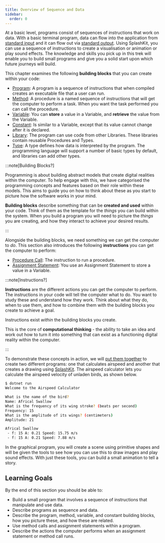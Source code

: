 ```yaml
---
title: Overview of Sequence and Data
sidebar:
  order: 0
---
```


At a basic level, programs consist of sequences of instructions that work on data. With a basic terminal program, data can flow into the application from [standard input](../../../part-0-getting-started/2-computer-use/1-concepts/7-streams) and it can flow out via [standard output](../../../part-0-getting-started/2-computer-use/1-concepts/7-streams). Using SplashKit, you can use a sequence of instructions to create a visualisation or animation or play sound effects. The knowledge and skills you pick up in this trek will enable you to build small programs and give you a solid start upon which future journeys will build.

This chapter examines the following **building blocks** that you can create within your code:

- [Program](../1-concepts#program): A program is a sequence of instructions that when compiled creates an executable file that a user can run.
- [Method](../1-concepts#procedure): A procedure is a named sequence of instructions that will get the computer to perform a task. When you want the task performed you can call the procedure.
- [Variable](../1-concepts#variable): You can **store** a value in a Variable, and **retrieve** the value from the Variable.
- [Constant](../1-concepts#constant): Is similar to a Variable, except that its value cannot change after it is declared.
- [Library](../1-concepts#library): The program can use code from other Libraries. These libraries contain reusable Procedures and Types.
- [Type](../1-concepts#type): A type defines how data is interpreted by the program. The programming language will support a number of basic types by default, and libraries can add other types.

:::note[Building Blocks?]

Programming is about building abstract models that create digital realities within the computer. To help engage with this, we have categorised the programming concepts and features based on their role within these models. This aims to guide you on how to think about these as you start to picture how the software works in your mind.

**Building blocks** describe something that can be **created and used** within your code. Think of them as the template for the *things* you can build within the system. When you build a program you will need to picture the *things* you are creating, and how they interact to achieve your desired results.

:::

Alongside the building blocks, we need something we can get the computer to *do*.
This section also introduces the following **instructions** you can get the computer to perform:

- [Procedure Call](../1-concepts#procedure-call): The instruction to run a procedure.
- [Assignment Statement](../1-concepts#assignment-statement): You use an Assignment Statement to store a value in a Variable.

:::note[Instructions?]

**Instructions** are the different actions you can get the computer to perform. The instructions in your code will tell the computer what to do. You want to study these and understand how they work. Think about what they do, when to use them, and how to combine them with the building blocks you create to achieve a goal.

Instructions exist *within* the building blocks you create.

This is the core of **computational thinking** - the ability to take an idea and work out how to turn it into something that can exist as a functioning digital reality within the computer.

:::

To demonstrate these concepts in action, we will [put them together](./3-put-together.md) to create two different programs: one that calculates airspeed and another that creates a drawing using [SplashKit](https://splashkit.io). The airspeed calculator lets you calculate the airspeed velocity of unladen birds, as shown below.

```sh
$ dotnet run
Welcome to the Airspeed Calculator

What is the name of the bird?
Name: Africal Swallow
What is the frequency of its wing stroke? (beats per second)
Frequency: 15
What is the amplitude of its wings? (centimeters)
Amplitude: 21

Africal Swallow
 - f: 15 A: 0.21 Speed: 15.75 m/s
 - f: 15 A: 0.21 Speed: 7.88 m/s
```

In the graphical program, you will create a scene using primitive shapes and will be given the tools to see how you can use this to draw images and play sound effects. With just these tools, you can build a small animation to tell a story.

## Learning Goals

By the end of this section you should be able to:

- Build a small program that involves a sequence of instructions that manipulate and use data.
- Describe programs as sequence and data.
- Describe the program, method, variable, and constant building blocks, how you picture these, and how these are related.
- Use method calls and assignment statements within a program.
- Describe the actions the computer performs when an assignment statement or method call runs.

